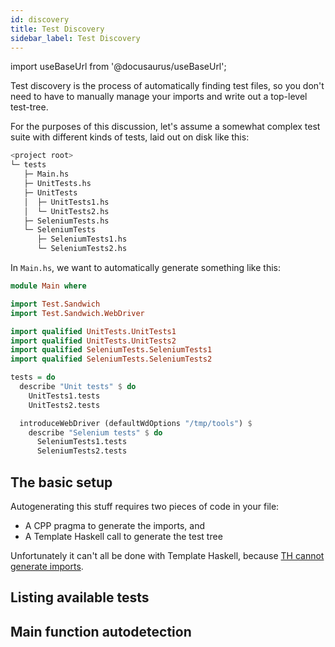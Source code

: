 ```yaml
---
id: discovery
title: Test Discovery
sidebar_label: Test Discovery
---
```


import useBaseUrl from '@docusaurus/useBaseUrl';

Test discovery is the process of automatically finding test files, so you don't need to have to manually manage your imports and write out a top-level test-tree.

For the purposes of this discussion, let's assume a somewhat complex test suite with different kinds of tests, laid out on disk like this:

```bash
<project root>
└─ tests
   ├─ Main.hs
   ├─ UnitTests.hs
   ├─ UnitTests
   │  ├─ UnitTests1.hs
   │  └─ UnitTests2.hs
   ├─ SeleniumTests.hs
   └─ SeleniumTests
      ├─ SeleniumTests1.hs
      └─ SeleniumTests2.hs
```

In `Main.hs`, we want to automatically generate something like this:

```haskell
module Main where

import Test.Sandwich
import Test.Sandwich.WebDriver

import qualified UnitTests.UnitTests1
import qualified UnitTests.UnitTests2
import qualified SeleniumTests.SeleniumTests1
import qualified SeleniumTests.SeleniumTests2

tests = do
  describe "Unit tests" $ do
    UnitTests1.tests
    UnitTests2.tests

  introduceWebDriver (defaultWdOptions "/tmp/tools") $ 
    describe "Selenium tests" $ do
      SeleniumTests1.tests
      SeleniumTests2.tests
```

## The basic setup

Autogenerating this stuff requires two pieces of code in your file:

* A CPP pragma to generate the imports, and
* A Template Haskell call to generate the test tree

Unfortunately it can't all be done with Template Haskell, because [TH cannot generate imports](https://gitlab.haskell.org/ghc/ghc/-/issues/1475).

## Listing available tests

## Main function autodetection
